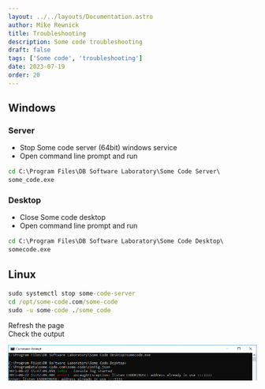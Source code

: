 ```yaml
---
layout: ../../layouts/Documentation.astro
author: Mike Rewnick
title: Troubleshooting
description: Some code troubleshooting
draft: false
tags: ['Some code', 'troubleshooting']
date: 2023-07-19
order: 20
---
```


## Windows

### Server

- Stop Some code server (64bit) windows service
- Open command line prompt and run

```cmd
cd C:\Program Files\DB Software Laboratory\Some Code Server\
some_code.exe
```

### Desktop

- Close Some code desktop
- Open command line prompt and run

```cmd
cd C:\Program Files\DB Software Laboratory\Some Code Desktop\
somecode.exe
```

## Linux

```cmd
sudo systemctl stop some-code-server
cd /opt/some-code.com/some-code
sudo -u some-code ./some_code
```

Refresh the page\
Check the output

![Settings-dialogue](../../assets/troubleshooting.png)
